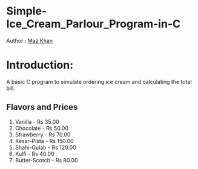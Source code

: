 # Simple-Ice_Cream_Parlour_Program-in-C
Author : [Maz Khan](https://github.com/Mazkhan99)

# Introduction:
A basic C program to simulate ordering ice cream and calculating the total bill.

## Flavors and Prices

1. Vanilla - Rs 35.00
2. Chocolate - Rs 50.00
3. Strawberry - Rs 70.00
4. Kesar-Pista - Rs 150.00
5. Shahi-Gulab - Rs 120.00
6. Kulfi - Rs 40.00
7. Butter-Scotch - Rs 80.00

